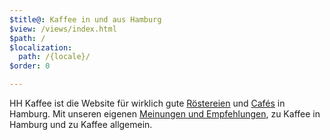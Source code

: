 ```yaml
---
$title@: Kaffee in und aus Hamburg
$view: /views/index.html
$path: /
$localization:
  path: /{locale}/
$order: 0

---
```

HH Kaffee ist die Website für wirklich gute [Röstereien]([url('/content/pages/roasters.md')]) und [Cafés]([url('/content/pages/cafes.md')]) in Hamburg. Mit unseren eigenen [Meinungen und Empfehlungen]([url('/content/pages/posts.md')]), zu Kaffee in Hamburg und zu Kaffee allgemein.
